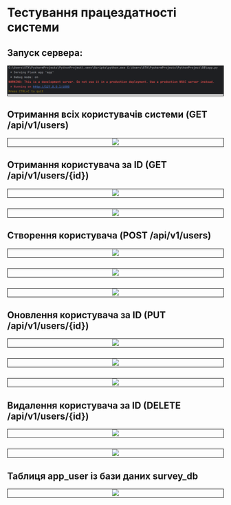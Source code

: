 # Тестування працездатності системи

## Запуск сервера:
<div style="text-align: center; margin: auto; margin-top: 15px; border: 1px solid;">
	<img src="./images/runport.png">
</div>


## Отримання всіх користувачів системи (GET /api/v1/users)
<div style="text-align: center; margin: auto; margin-top: 15px; border: 1px solid;">
	<img src="./screenshots/get_all_users.png">
</div>


## Отримання користувача за ID (GET /api/v1/users/{id})
<div style="text-align: center; margin: auto; margin-top: 15px; border: 1px solid;">
	<img src="./screenshots/get_user_by_id_1.png">
</div>

<div style="text-align: center; margin: auto; margin-top: 25px; border: 1px solid;">
	<img src="./screenshots/get_user_by_id_2.png">
</div>


## Створення користувача (POST /api/v1/users)
<div style="text-align: center; margin: auto; margin-top: 15px; border: 1px solid;">
	<img src="./screenshots/create_user_1.png">
</div>

<div style="text-align: center; margin: auto; margin-top: 25px; border: 1px solid;">
	<img src="./screenshots/create_user_2.png">
</div>

<div style="text-align: center; margin: auto; margin-top: 25px; border: 1px solid;">
	<img src="./screenshots/create_user_3.png">
</div>


## Оновлення користувача за ID (PUT /api/v1/users/{id})
<div style="text-align: center; margin: auto; margin-top: 15px; border: 1px solid;">
	<img src="./screenshots/update_user_1.png">
</div>

<div style="text-align: center; margin: auto; margin-top: 25px; border: 1px solid;">
	<img src="./screenshots/update_user_2.png">
</div>

<div style="text-align: center; margin: auto; margin-top: 25px; border: 1px solid;">
	<img src="./screenshots/update_user_3.png">
</div>


## Видалення  користувача за ID (DELETE /api/v1/users/{id})
<div style="text-align: center; margin: auto; margin-top: 15px; border: 1px solid;">
	<img src="./screenshots/delete_user_1.png">
</div>

<div style="text-align: center; margin: auto; margin-top: 25px; border: 1px solid;">
	<img src="./screenshots/delete_user_2.png">
</div>


## Таблиця app_user із бази даних survey_db
<div style="text-align: center; margin: auto; margin-top: 15px; border: 1px solid;">
	<img src="./screenshots/app_user_table.png">
</div>

